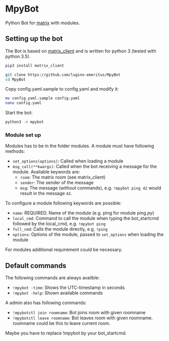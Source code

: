 # MpyBot

Python Bot for [matrix](https://matrix.org) with modules.

## Setting up the bot

The Bot is based on [matrix_client](https://github.com/matrix-org/matrix-python-sdk) and is written for python 3 (tested with python 3.5).

```bash
pip3 install matrix_client

git clone https://github.com/lugino-emeritus/MpyBot
cd MpyBot
```

Copy config.yaml.sample to config.yaml and modify it:

```bash
mv config.yaml.sample config.yaml
nano config.yaml
```

Start the bot:
```bash
python3 -m mpybot
```

### Module set up

Modules has to be in the folder modules. A module must have following methods:

- `set_options(options)`: Called when loading a module
- `msg_call(**kwargs)`: Called when the bot receiving a message for the module. Available keywords are:
	- `room`: The matrix room (see matrix_client)
	- `sender`: The sender of the message
	- `msg`: The message (without commands), e.g. `!mpybot ping 42` would result in the message `42`.

To configure a module following keywords are possible:

- `name`: REQUIRED. Name of the module (e.g. ping for module ping.py)
- `local_cmd`: Command to call the module when typing the bot_startcmd followed by the local_cmd, e.g. `!mpybot ping`
- `full_cmd`: Calls the module directly, e.g. `!ping`
- `options`: Options of the module, passed to `set_options` when loading the module

For modules additional requirement could be necessary.


## Default commands

The following commands are always availble:

- `!mpybot -time`: Shows the UTC-timestamp in seconds
- `!mpybot -help`: Shown available commands

A admin also has following commands:

- `!mpybotctl join roomname`: Bot joins room with given roomname
- `!mpybotctl leave roomname`: Bot leaves room with given roomname. roomname could be this to leave current room.

Maybe you have to replace !mpybot by your bot_startcmd.
